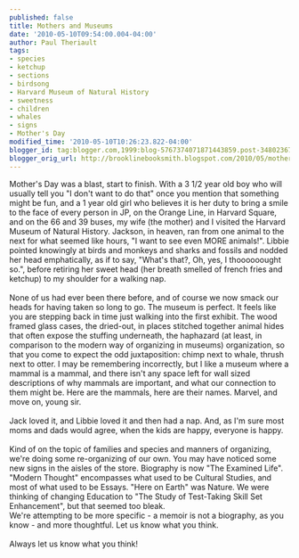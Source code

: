 ```yaml
---
published: false
title: Mothers and Museums
date: '2010-05-10T09:54:00.004-04:00'
author: Paul Theriault
tags:
- species
- ketchup
- sections
- birdsong
- Harvard Museum of Natural History
- sweetness
- children
- whales
- signs
- Mother's Day
modified_time: '2010-05-10T10:26:23.822-04:00'
blogger_id: tag:blogger.com,1999:blog-5767374071871443859.post-3480236723825114358
blogger_orig_url: http://brooklinebooksmith.blogspot.com/2010/05/mothers-day-was-blast-start-to-finish.html
---
```


Mother's Day was a blast, start to finish. With a 3 1/2 year old boy who will usually tell you "I don't want to do that" once you mention that something might be fun, and a 1 year old girl who believes it is her duty to bring a smile to the face of every person in JP, on the Orange Line, in Harvard Square, and on the 66 and 39 buses, my wife (the mother) and I visited the Harvard Museum of Natural History. Jackson, in heaven, ran from one animal to the next for what seemed like hours, "I want to see even MORE animals!". Libbie pointed knowingly at birds and monkeys and sharks and fossils and nodded her head emphatically, as if to say, "What's that?, Oh, yes, I thoooooought so.", before retiring her sweet head (her breath smelled of french fries and ketchup) to my shoulder for a walking nap.<br /><br />None of us had ever been there before, and of course we now smack our heads for having taken so long to go. The museum is perfect. It feels like you are stepping back in time just walking into the first exhibit. The wood framed glass cases, the dried-out, in places stitched together animal hides that often expose the stuffing underneath, the haphazard (at least, in comparison to the modern way of organizing in museums) organization, so that you come to expect the odd juxtaposition: chimp next to whale, thrush next to otter. I may be remembering incorrectly, but I like a museum where a mammal is a mammal, and there isn't any space left for wall sized descriptions of why mammals are important, and what our connection to them might be. Here are the mammals, here are their names. Marvel, and move on, young sir.<br /><br />Jack loved it, and Libbie loved it and then had a nap. And, as I'm sure most moms and dads would agree, when the kids are happy, everyone is happy.<br /><br />Kind of on the topic of families and species and manners of organizing, we're doing some re-organizing of our own. You may have noticed some new signs in the aisles of the store. Biography is now "The Examined Life". "Modern Thought" encompasses what used to be Cultural Studies, and most of what used to be Essays. "Here on Earth" was Nature. We were thinking of changing Education to "The Study of Test-Taking Skill Set Enhancement", but that seemed too bleak. <br />We're attempting to be more specific - a memoir is not a biography, as you know - and more thoughtful. Let us know what you think. <br /><br />Always let us know what you think!